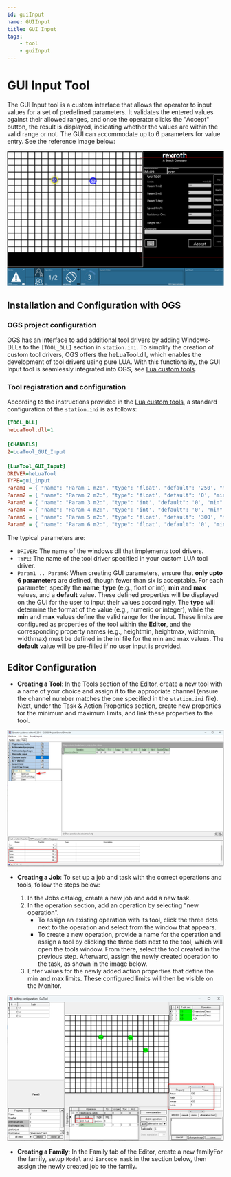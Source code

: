```yaml
---
id: guiInput
name: GUIInput
title: GUI Input
tags:
    - tool
    - guiInput
---
```


# GUI Input Tool
 
The GUI Input tool is a custom interface that allows the operator to input values for a set of predefined parameters. It validates the entered values against their allowed ranges, and once the operator clicks the "Accept" button, the result is displayed, indicating whether the values are within the valid range or not. The GUI can accommodate up to 6 parameters for value entry. See the reference image below:
<!--should I add how result is saved in OGS?-->

![properties](resources/gui_input_UI.png)

## Installation and Configuration with OGS

### OGS project configuration

OGS has an interface to add additional tool drivers by adding Windows-DLLs to the `[TOOL_DLL]` section in `station.ini`. To simplify the creation of custom tool drivers, OGS offers the heLuaTool.dll, which enables the development of tool drivers using pure LUA. With this functionality, the GUI Input tool is seamlessly integrated into OGS, see [Lua custom tools](../../v3/lua/customtools.md).

### Tool registration and configuration

According to the instructions provided in the [Lua custom tools](../../v3/lua/customtools.md), a standard configuration of the `station.ini` is as follows:


``` ini
[TOOL_DLL]
heLuaTool.dll=1 

[CHANNELS]
2=LuaTool_GUI_Input 

[LuaTool_GUI_Input]
DRIVER=heLuaTool
TYPE=gui_input
Param1 = { "name": "Param 1 m2:", "type": 'float', "default": '250', "min": 'heightmin', "max": 'heightmax'}
Param2 = { "name": "Param 2 m2:", "type": 'float', "default": '0', "min": 'widthmin', "max": 'widthmax'}
Param3 = { "name": "Param 3 m2:", "type": 'int', "default": '0', "min": 'vmin', "max": 'vmax'}
Param4 = { "name": "Param 4 m2:", "type": 'int', "default": '0', "min": 'v1min', "max": 'v1max'}
Param5 = { "name": "Param 5 m2:", "type": 'float', "default": '300', "min": 'v2min', "max": 'v2max'}
Param6 = { "name": "Param 6 m2:", "type": 'float', "default": '0', "min": 'v2min', "max": 'v2max'}
```

The typical parameters are:

- `DRIVER`: The name of the windows dll that implements tool drivers.
- `TYPE`: The name of the tool driver specified in your custom LUA tool driver.
- `Param1 .. Param6`: When creating GUI parameters, ensure that **only upto 6 parameters** are defined, though fewer than six is acceptable. For each parameter, specify the **name**, **type** (e.g., float or int), **min** and **max** values, and a **default** value. These defined properties will be displayed on the GUI for the user to input their values accordingly. The **type** will determine the format of the value (e.g., numeric or integer), while the **min** and **max** values define the valid range for the input. These limits are configured as properties of the tool within the **Editor**, and the corresponding property names (e.g., heightmin, heightmax, widthmin, widthmax) must be defined in the ini file for the min and max values. The **default** value will be pre-filled if no user input is provided.




## Editor Configuration

- **Creating a Tool**: In the Tools section of the Editor, create a new tool with a name of your choice and assign it to the appropriate channel (ensure the channel number matches the one specified in the `station.ini` file). Next, under the Task & Action Properties section, create new properties for the minimum and maximum limits, and link these properties to the tool.

![gui_input_job](resources/gui_input_tool.png)

- **Creating a Job**: To set up a job and task with the correct operations and tools, follow the steps below:

  1. In the Jobs catalog, create a new job and add a new task.
  2. In the operation section, add an operation by selecting "new operation".
     - To assign an existing operation with its tool, click the three dots next to the operation and select from the window that appears.
     - To create a new operation, provide a name for the operation and assign a tool by clicking the three dots next to the tool, which will open the tools window. From there, select the tool created in the previous step. Afterward, assign the newly created operation to the task, as shown in the image below.
  3. Enter values for the newly added action properties that define the min and max limits. These configured limits will then be visible on the Monitor.


![gui_input_job](resources/gui_tool_job.png)

- **Creating a Family**: In the Family tab of the Editor, create a new familyFor the family, setup `Model` and `Barcode mask` in the section below, then assign the newly created job to the family.





